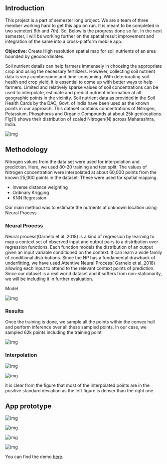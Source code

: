 
## Introduction
This project is a part of semester long project.  We are a team of three member working hard to get this app on run. It is meant to be completed in two semeter( 6th and 7th). So, Below is the progress done so far. In the next semester, I will be working further on the spatial result improvement and integration of the same into a cross-platform  mobile app.

**Objective:** Create High resolution spatial map for soil nutrients of an area bounded by geocoordinates.

Soil nutrient details can help farmers immensely in choosing the appropriate crop and using the necessary fertilizers. However, collecting soil nutrient data is very cumbersome and time-consuming. With deteriorating soil health and crop yield, it is essential to come up with better ways to help farmers. Limited and relatively sparse values of soil concentrations can be used to interpolate, estimate and predict nutrient information at all geographic points in the vicinity.
Soil nutrient data as provided in the Soil Health Cards by the DAC, Govt. of India have been used as the known points in our approach. This dataset contains concentrations of Nitrogen, Potassium, Phosphorus and Organic Compounds at about 25k geolocations. Fig(1) shows their distribution of scaled Nitrogen(N) across Maharashtra, India.

![img](https://lh5.googleusercontent.com/WG1Z5c6iSrSHZtBX1toZGsqIC6ZEc7M6L_If28GOwSOY15M4WIXzPLvlavUhNYISLGv9OahaVp-kOjJgZRg15RAIa6e99WgxXe9N8b4P70XW6EI0G2YMc_TLfIoBhlKNE7zvUgSu=s0)

## Methodology

Nitrogen values from the data set were used for interpolation and prediction. Here, we used 80-20 training and test split. The values of Nitrogen concentration were interpolated at about 60,000 points from the known 25,000 points in the dataset. These were used for spatial mapping.
* Inverse distance weighting
* Ordinary Krigging
* KNN Regression

Our main method was to estimate the nutrients at unknown location using Neural Process

### Neural Process
Neural process(Garnelo et al.,2018) is a kind of regression by learning to map a context set of observed input and output pairs to a distribution over regression functions. Each function models the distribution of an output given an input variable conditioned on the context. It can learn a wide family of conditional distributions. Since the NP has a fundamental drawback of underfitting, we have used Attentive Neural Process( Garnelo et al.,2018) allowing each input to attend to the relevant context points of prediction. Since our dataset is a real world dataset and it suffers from non-stationarity, we will be including it in further evaluation. 

Model

![img](https://lh4.googleusercontent.com/bijN1XFX1peFnOaxxbHN1ZwQtAyyf2INs8wR6vjC68zEjfo8QJAdfcaIY_fI5SCCJDZ6dwFSvTyCQXhY1EEnLqJvOv5IubCRi2emnewcZwqdy5qPh6AcrhTAvQmocdJ1HDOPmgpT=s0)



### Results

Once the training is done, we sample all the points within the convex hull and perform inference over all these sampled points. In our case, we sampled 62k points including the training point

![img](https://lh4.googleusercontent.com/izL8ug0Ci2sFmaTN0DZQwXdDsZkVj286Q9GLNgq_N4zcw7LSvrq8GtKPxz7-YTo1-FepVFX_bqdqdpQIuuvKmA50aN-QipSyKo_S9nEHydWdh4VfHDbttXZoV9KVEfkr13JW6ouJ=s0)

### Interpolation

![img](https://lh3.googleusercontent.com/C48MFC0IxEiZP6gzsrbqvneLMoqwD0cQI0P9NYNY7MYzj7NP2dDPkawuJYJ2h00aIjdvbG5u5RqXI0gNepddCRXSCVaeSN15h_zoxVelzbbVsPOdd1Be0iwuHPyBUrkmu_66y2Ci=s0)

![img](https://lh3.googleusercontent.com/2CNm_hmtiewIjggJbQTP7Z1ltieXeo_7eFK_V6qYKdykPE7Dbn4XH-8IdS8MROh6ODMOW2sC-IKT5LCpTy2ZLuVyt2yEfoJVw_a6-q0YlCxh7_CN9YhV3_7tVwbItTYQBYN6CATa=s0)



it is clear from the figure that most of the interpolated points are in the positive standard deviation as the left figure is denser than the right one.



## App prototype

![img](https://lh4.googleusercontent.com/a-DPm_3G2nYOtsPv-mbPVHhxjAmvKEMqEiirbifL3bWs7AL3hFFHv-G2QocjmsE2n-LajTq8ZDLgvqKkE_8i3pITKku9ZdbD_phr6pwgUdPoIbAD4B29ngoqv6XzOUELXbrFTGyG2iU=s0)

![img](https://lh5.googleusercontent.com/dLutpbdwAoZzaHmM9SGiD9R5Q0px80goca_oomM8jP59MjysotlXEB3rzGA2wZ8Ds4xS9e3ui1kWEW2jU3KkSqh3Hkd1KGCNMuDPfBLAAWtd3uhYBWO9XWDVnOXP0-XjrtAsEBGa2v8=s0)

![img](https://lh5.googleusercontent.com/jCzovoiu2fwLHhDqAecVJheV26n2bIsn0kAAfr_YiUH68FxvzSVxubxZbxDW6KG9ddAXHNTag92d4JPYSTIQC5q9GDnGg_Pv70Z8yl6QK8_CXDvX4O6B7qYVfBoSQqN-4nYqeTfY3DA=s0)

![img](https://lh4.googleusercontent.com/AbpmX1CKaDnp6TJ6UIE3Niv_wWU0ss7CJzOfG7IbsT1KPp8d15Ta_MfjnUgN5iCr3Be_9BqZcef1MbqX0TsagY5MdtjqF1tipA8yOFfs_-ZABSkiJKEoJo_FSY9g9kqIf9mG2XyfiQ0=s0)

 You can find the demo [here](https://drive.google.com/file/d/1QifdUypWc6Ed92Oskk3JNOIwa-NeKbxn/view?usp=sharing).











